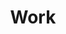 ---
title: Work
description: A description of this category
image:

# Badge style
style:
    background: "#2a9d8f"
    color: "#fff"
---